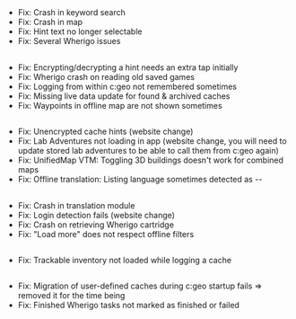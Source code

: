 ##
- Fix: Crash in keyword search
- Fix: Crash in map
- Fix: Hint text no longer selectable
- Fix: Several Wherigo issues

##
- Fix: Encrypting/decrypting a hint needs an extra tap initially
- Fix: Wherigo crash on reading old saved games
- Fix: Logging from within c:geo not remembered sometimes
- Fix: Missing live data update for found & archived caches
- Fix: Waypoints in offline map are not shown sometimes

##
- Fix: Unencrypted cache hints (website change)
- Fix: Lab Adventures not loading in app (website change, you will need to update stored lab adventures to be able to call them from c:geo again)
- Fix: UnifiedMap VTM: Toggling 3D buildings doesn't work for combined maps
- Fix: Offline translation: Listing language sometimes detected as --

##
- Fix: Crash in translation module
- Fix: Login detection fails (website change)
- Fix: Crash on retrieving Wherigo cartridge
- Fix: "Load more" does not respect offline filters

##
- Fix: Trackable inventory not loaded while logging a cache

##
- Fix: Migration of user-defined caches during c:geo startup fails => removed it for the time being
- Fix: Finished Wherigo tasks not marked as finished or failed









